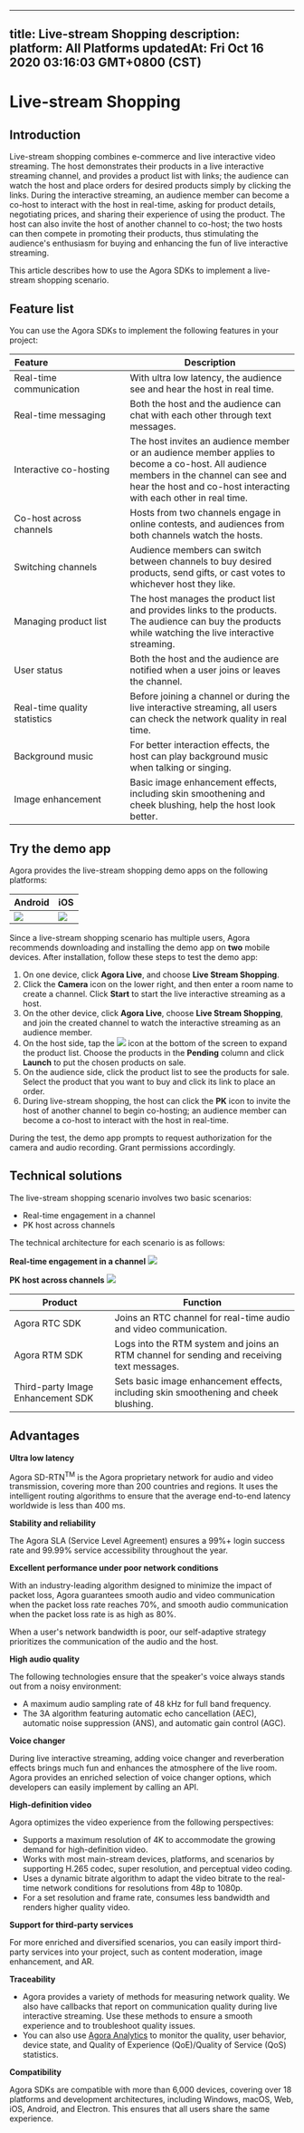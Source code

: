 
---
title: Live-stream Shopping
description: 
platform: All Platforms
updatedAt: Fri Oct 16 2020 03:16:03 GMT+0800 (CST)
---
# Live-stream Shopping
## Introduction

Live-stream shopping combines e-commerce and live interactive video streaming. The host demonstrates their products in a live interactive streaming channel, and provides a product list with links; the audience can watch the host and place orders for desired products simply by clicking the links. During the interactive streaming, an audience member can become a co-host to interact with the host in real-time, asking for product details, negotiating prices, and sharing their experience of using the product. The host can also invite the host of another channel to co-host; the two hosts can then compete in promoting their products, thus stimulating the audience's enthusiasm for buying and enhancing the fun of live interactive streaming.

This article describes how to use the Agora SDKs to implement a live-stream shopping scenario.

## Feature list

You can use the Agora SDKs to implement the following features in your project:

| <span style="white-space:nowrap;">Feature&emsp;&emsp;&emsp;&emsp;&emsp;&emsp;&emsp;&emsp;</span> | Description |
| ---------------- | ---------------- |
| Real-time communication	      | With ultra low latency, the audience see and hear the host in real time. |
| Real-time messaging	| Both the host and the audience can chat with each other through text messages.|
| Interactive co-hosting       | The host invites an audience member or an audience member applies to become a co-host. All audience members in the channel can see and hear the host and co-host interacting with each other in real time. |
| Co-host across channels      | Hosts from two channels engage in online contests, and audiences from both channels watch the hosts. |
| Switching channels           | Audience members can switch between channels to buy desired products, send gifts, or cast votes to whichever host they like. |
| Managing product list        | The host manages the product list and provides links to the products. The audience can buy the products while watching the live interactive streaming. |
| User status	| Both the host and the audience are notified when a user joins or leaves the channel. |
| Real-time quality statistics	| Before joining a channel or during the live interactive streaming, all users can check the network quality in real time. |
| Background music |  For better interaction effects, the host can play background music when talking or singing. |
| Image enhancement	 | Basic image enhancement effects, including skin smoothening and cheek blushing, help the host look better. |

## Try the demo app

Agora provides the live-stream shopping demo apps on the following platforms:

| Android | iOS | 
| ---------------- | ---------------- |
| ![](https://web-cdn.agora.io/docs-files/1594967764588)     | ![](https://web-cdn.agora.io/docs-files/1594287505817)      | 

Since a live-stream shopping scenario has multiple users, Agora recommends downloading and installing the demo app on **two** mobile devices. After installation, follow these steps to test the demo app:

1. On one device, click **Agora Live**, and choose **Live Stream Shopping**.
2. Click the **Camera** icon on the lower right, and then enter a room name to create a channel. Click **Start** to start the live interactive streaming as a host.
3. On the other device, click **Agora Live**, choose **Live Stream Shopping**, and join the created channel to watch the interactive streaming as an audience member.
4. On the host side, tap the ![](https://web-cdn.agora.io/docs-files/1602226164257) icon at the bottom of the screen to expand the product list. Choose the products in the **Pending** column and click **Launch** to put the chosen products on sale.
5. On the audience side, click the product list to see the products for sale. Select the product that you want to buy and click its link to place an order. 
6. During live-stream shopping, the host can click the **PK** icon to invite the host of another channel to begin co-hosting; an audience member can become a co-host to interact with the host in real-time.

<div class="alert note">During the test, the demo app prompts to request authorization for the camera and audio recording. Grant permissions accordingly.</div>

## Technical solutions

The live-stream shopping scenario involves two basic scenarios:
- Real-time engagement in a channel
- PK host across channels

The technical architecture for each scenario is as follows:

**Real-time engagement in a channel**
![](https://web-cdn.agora.io/docs-files/1602226332063)

**PK host across channels**
![](https://web-cdn.agora.io/docs-files/1602226361077)

| Product | Function |
| ---------------- | ---------------- |
| Agora RTC SDK      | Joins an RTC channel for real-time audio and video communication.      |
| Agora RTM SDK | Logs into the RTM system and joins an RTM channel for sending and receiving text messages. |
| Third-party Image Enhancement SDK | Sets basic image enhancement effects, including skin smoothening and cheek blushing. |


## Advantages

**Ultra low latency** 

Agora SD-RTN<sup>TM</sup> is the Agora proprietary network for audio and video transmission, covering more than 200 countries and regions. It uses the intelligent routing algorithms to ensure that the average end-to-end latency worldwide is less than 400 ms.

**Stability and reliability**

The Agora SLA (Service Level Agreement) ensures a 99%+ login success rate and 99.99% service accessibility throughout the year.

**Excellent performance under poor network conditions**

With an industry-leading algorithm designed to minimize the impact of packet loss, Agora guarantees smooth audio and video communication when the packet loss rate reaches 70%, and smooth audio communication when the packet loss rate is as high as 80%.

When a user's network bandwidth is poor, our self-adaptive strategy prioritizes the communication of the audio and the host.

**High audio quality**

The following technologies ensure that the speaker's voice always stands out from a noisy environment:

- A maximum audio sampling rate of 48 kHz for full band frequency.
- The 3A algorithm featuring automatic echo cancellation (AEC), automatic noise suppression (ANS), and automatic gain control (AGC).

**Voice changer**

During live interactive streaming, adding voice changer and reverberation effects brings much fun and enhances the atmosphere of the live room. Agora provides an enriched selection of voice changer options, which developers can easily implement by calling an API.

**High-definition video**

Agora optimizes the video experience from the following perspectives:

- Supports a maximum resolution of 4K to accommodate the growing demand for high-definition video.
- Works with most main-stream devices, platforms, and scenarios by supporting H.265 codec, super resolution, and perceptual video coding.
- Uses a dynamic bitrate algorithm to adapt the video bitrate to the real-time network conditions for resolutions from 48p to 1080p.
- For a set resolution and frame rate, consumes less bandwidth and renders higher quality video.

**Support for third-party services**

For more enriched and diversified scenarios, you can easily import third-party services into your project, such as content moderation, image enhancement, and AR.

**Traceability**

- Agora provides a variety of methods for measuring network quality. We also have callbacks that report on communication quality during live interactive streaming. Use these methods to ensure a smooth experience and to troubleshoot quality issues.
- You can also use [Agora Analytics](https://console.agora.io/analytics/call/search) to monitor the quality, user behavior, device state, and Quality of Experience (QoE)/Quality of Service (QoS) statistics.

**Compatibility**

Agora SDKs are compatible with more than 6,000 devices, covering over 18 platforms and development architectures, including Windows, macOS, Web, iOS, Android, and Electron. This ensures that all users share the same experience.

